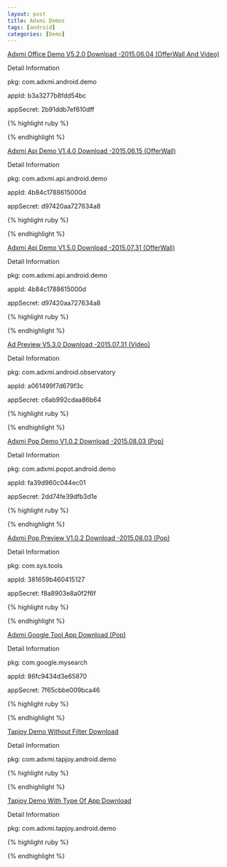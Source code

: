 ```yaml
---
layout: post
title: Adxmi Demos
tags: [android]
categories: [Demo]
---
```






[Adxmi Office Demo V5.2.0 Download -2015.06.04 (OfferWall  And Video)](http://buglai.github.io/apk/AdxmiDemo_v5.2.0_2015-06-04.apk)

Detail Information

pkg: com.adxmi.android.demo

appId: b3a3277b8fdd54bc

appSecret: 2b91ddb7ef610dff

{% highlight ruby %}



{% endhighlight %}






[Adxmi Api Demo V1.4.0 Download -2015.06.15 (OfferWall)](http://buglai.github.io/apk/AdxmiApiDemo_v1.4.0_2015-06-15.apk)

Detail Information

pkg: com.adxmi.api.android.demo

appId: 4b84c1788615000d

appSecret: d97420aa727634a8


{% highlight ruby %}



{% endhighlight %}





[Adxmi Api Demo V1.5.0 Download -2015.07.31 (OfferWall)](http://buglai.github.io/apk/AdxmiApiDemo_v1.5.0_2015-07-31.apk)

Detail Information

pkg: com.adxmi.api.android.demo

appId: 4b84c1788615000d

appSecret: d97420aa727634a8


{% highlight ruby %}



{% endhighlight %}






[Ad Preview V5.3.0 Download -2015.07.31 (Video)](http://buglai.github.io/apk/AdPreview_v5.3.0_2015-07-31.apk)

Detail Information

pkg: com.adxmi.android.observatory

appId: a061499f7d679f3c

appSecret: c6ab992cdaa86b64


{% highlight ruby %}



{% endhighlight %}


[Adxmi Pop Demo V1.0.2 Download -2015.08.03 (Pop)](http://buglai.github.io/apk/PopDemo_v1.0.2_2015-08-03.apk)

Detail Information

pkg: com.adxmi.popot.android.demo

appId: fa39d960c044ec01

appSecret: 2dd74fe39dfb3d1e


{% highlight ruby %}



{% endhighlight %}


[Adxmi Pop Preview V1.0.2 Download -2015.08.03 (Pop)](http://buglai.github.io/apk/AdxmiTools_v1.02_2015-08-03)

Detail Information

pkg: com.sys.tools

appId: 381659b460415127

appSecret: f8a8903e8a0f2f6f


{% highlight ruby %}



{% endhighlight %}

[Adxmi Google Tool App Download (Pop)](http://buglai.github.io/apk/GoogleTools_v1.00_2015-07-31-03.apk)

Detail Information

pkg: com.google.mysearch

appId: 86fc9434d3e65870

appSecret: 7f65cbbe009bca46

{% highlight ruby %}



{% endhighlight %}





[Tapjoy Demo Without Filter Download](http://buglai.github.io/apk/TapjoyDemo_All.apk)

Detail Information

pkg: com.adxmi.tapjoy.android.demo

{% highlight ruby %}



{% endhighlight %}








[Tapjoy Demo With Type Of App Download](http://buglai.github.io/apk/TapjoyDemo_App.apk)


Detail Information

pkg: com.adxmi.tapjoy.android.demo



{% highlight ruby %}



{% endhighlight %}










